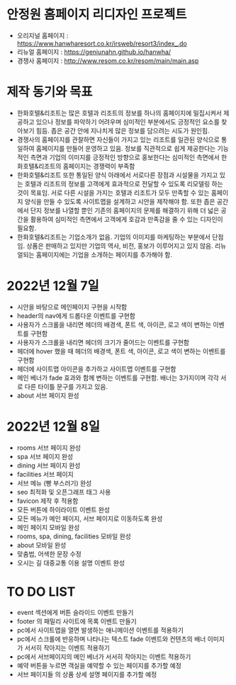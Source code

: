 # 안정원 홈페이지 리디자인 프로젝트
- 오리지널 홈페이지 : https://www.hanwharesort.co.kr/irsweb/resort3/index_.do
- 리뉴얼 홈페이지 : https://geniunahn.github.io/hanwha/
- 경쟁사 홈페이지 : http://www.resom.co.kr/resom/main/main.asp

# 제작 동기와 목표
- 한화호텔&리조트는 많은 호텔과 리조트의 정보를 하나의 홈페이지에 밀집시켜서 제공하고 있으나 정보를 파악하기 어려우며 심미적인 부분에서도 긍정적인 요소를 찾아보기 힘듬. 좁은 공간 안에 지나치게 많은 정보를 담으려는 시도가 원인힘.
- 경쟁사의 홈페이지를 관찰하면 자신들이 가지고 있는 리조트를 일관된 양식으로 통일하여 홈페이지를 만들어 운영하고 있음. 정보를 직관적으로 쉽게 제공한다는 기능적인 측면과 기업의 이미지를 긍정적인 방향으로 홍보한다는 심미적인 측면에서 한화호텔&리조트의 홈페이지는 경쟁력이 부족함
- 한화호텔&리조트 또한 통일된 양식 아래에서 서로다른 장점과 시설물을 가지고 있는 호텔과 리조트의 정보를 고객에게 효과적으로 전달할 수 있도록 리모델링 하는 것이 목표임. 서로 다른 시설을 가지는 호텔과 리조트가 모두 만족할 수 있는 홈페이지 양식을 만들 수 있도록 사이트맵을 설계하고 시안을 제작해야 함. 또한 좁은 공간에서 단지 정보를 나열할 뿐인 기존의 홈페이지의 문제를 해결하기 위해 더 넓은 공간을 활용하여 심미적인 측면에서 고객에게 호감과 만족감을 줄 수 있는 디자인이 필요함. 
- 한화호텔&리조트는 기업소개가 없음. 기업의 이미지를 마케팅하는 부분에서 단점임. 상품은 판매하고 있지만 기업의 역사, 비전, 홍보가 이루어지고 있지 않음. 리뉴얼되는 홈페이지에는 기업을 소개하는 페이지를 추가해야 함.

# 2022년 12월 7일
- 시안을 바탕으로 메인페이지 구현을 시작함
- header의 nav에게 드롭다운 이벤트를 구현함
- 사용자가 스크롤을 내리면 헤더의 배경색, 폰트 색, 아이콘, 로고 색이 변하는 이벤트를 구현함
- 사용자가 스크롤을 내리면 헤더의 크기가 줄어드는 이벤트를 구현함
- 헤더에 hover 했을 때  헤더의 배경색, 폰트 색, 아이콘, 로고 색이 변하는 이벤트를 구현함
- 헤더에 사이트맵 아이콘을 추가하고 사이트맵 이벤트를 구현함
- 메인 베너가 fade 효과와 함께 변하는 이벤트를 구현함. 배너는 3가지이며 각각 서로 다른 타이틀 문구를 가지고 있음.
- about 서브 페이지 완성
# 2022년 12월 8일
- rooms 서브 페이지 완성
- spa 서브 페이지 완성
- dining 서브 페이지 완성
- facilities 서브 페이지 
- 서브 메뉴 (빵 부스러기) 완성
- seo 최적화 및 오픈그래프 태그 사용
- favicon 제작 후 적용함
- 모든 버튼에 하이라이트 이벤트 완성
- 모든 메뉴가 메인 페이지, 서브 페이지로 이동하도록 완성
- 메인 페이지 모바일 완성
- rooms, spa, dining, facilities 모바일 완성
- about 모바일 완성
- 맞춤법, 어색한 문장 수정
- 오시는 길 대중교통 이용 설명 이벤트 완성
# TO DO LIST
- event 섹션에게 버튼 슬라이드 이벤트 만들기
- footer 의 패밀리 사이트에 목록 이벤트 만들기
- pc에서 사이트맵을 열면 발생하는 애니메이션 이벤트를 적용하기
- pc에서 스크롤에 반응하며 나타나는 텍스트 fade 이벤트와 컨텐츠의 배너 이미지가 서서히 작아지는 이벤트 적용하기
- pc에서 서브페이지의 메인 베너가 서서히 작아지는 이벤트 적용하기
- 예약 버튼을 누르면 객실을 예약할 수 있는 페이지를 추가할 예정
- 서브 페이지들 의 상품 상세 설명 페이지를 추가할 예정
